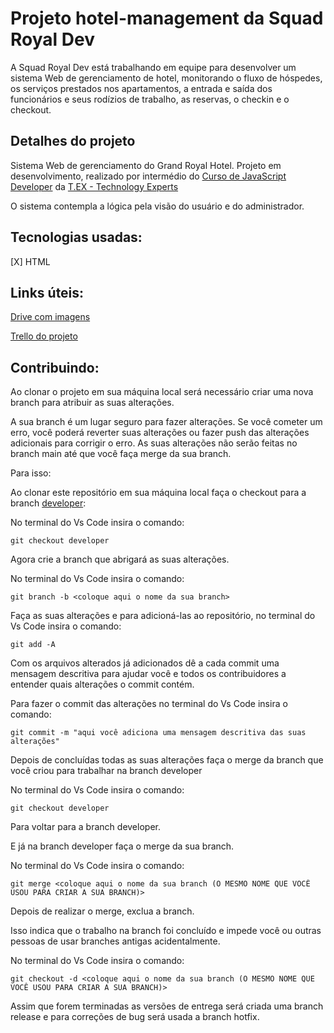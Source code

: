 # Projeto hotel-management da Squad Royal Dev

 A Squad Royal Dev está trabalhando em equipe para desenvolver um sistema Web de gerenciamento de hotel, monitorando o fluxo de hóspedes, os serviços prestados nos apartamentos, a entrada e saída dos funcionários e seus rodízios de trabalho, as reservas, o checkin e o checkout. 

 ## Detalhes do projeto

 Sistema Web de gerenciamento do Grand Royal Hotel. Projeto em desenvolvimento, realizado por intermédio do [Curso de JavaScript Developer](https://www.texperts.com.br/full-stack-javascript-developer/) da [T.EX - Technology Experts](https://texperts.com.br/)

O sistema contempla a lógica pela visão do usuário e do administrador.

## Tecnologias usadas:

[X] HTML

## Links úteis:

[Drive com imagens](https://1drv.ms/u/s!Ai6BNqi5Q1RGgYYcLlo3sb7-rJDhQg?e=XeALuX)

[Trello do projeto](https://trello.com/invite/b/XUGgaHMg/bc2a21fe162866f5d75bf84fda54c590/projetohotel)

## Contribuindo:
Ao clonar o projeto em sua máquina local será necessário criar uma nova branch para atribuir as suas alterações.

A sua branch é um lugar seguro para fazer alterações. Se você cometer um erro, você poderá reverter suas alterações ou fazer push das alterações adicionais para corrigir o erro. As suas alterações não serão feitas no branch main até que você faça merge da sua branch.

Para isso:

Ao clonar este repositório em sua máquina local faça o checkout para a branch [developer](https://github.com/kelvya/hotel-management/tree/developer):

No terminal do Vs Code insira o comando:

```
git checkout developer
```

Agora crie a branch que abrigará as suas alterações.

No terminal do Vs Code insira o comando:

```
git branch -b <coloque aqui o nome da sua branch>
```

Faça as suas alterações e para adicioná-las ao repositório, no terminal do Vs Code insira o comando:

```
git add -A
```

Com os arquivos alterados já adicionados dê a cada commit uma mensagem descritiva para ajudar você e todos os contribuidores a entender quais alterações o commit contém.

Para fazer o commit das alterações no terminal do Vs Code insira o comando:

```
git commit -m "aqui você adiciona uma mensagem descritiva das suas alterações"
```

Depois de concluídas todas as suas alterações faça o merge da branch que você criou para trabalhar na branch developer

No terminal do Vs Code insira o comando:

```
git checkout developer
```

Para voltar para a branch developer.

E já na branch developer faça o merge da sua branch.

No terminal do Vs Code insira o comando:

```
git merge <coloque aqui o nome da sua branch (O MESMO NOME QUE VOCÊ USOU PARA CRIAR A SUA BRANCH)>
```

Depois de realizar o merge, exclua a branch. 

Isso indica que o trabalho na branch foi concluído e impede você ou outras pessoas de usar branches antigas acidentalmente. 

No terminal do Vs Code insira o comando:

```
git checkout -d <coloque aqui o nome da sua branch (O MESMO NOME QUE VOCÊ USOU PARA CRIAR A SUA BRANCH)>
```

Assim que forem terminadas as versões de entrega será criada uma branch release e para correções de bug será usada a branch hotfix.


